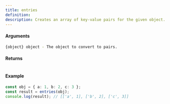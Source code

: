 ```yaml
---
title: entries
definition: 
description: Creates an array of key-value pairs for the given object.
---
```



#### Arguments


```bash
{object} object - The object to convert to pairs.
```


#### Returns


```bash

```


#### Example


```ts
const obj = { a: 1, b: 2, c: 3 };const result = entries(obj);console.log(result); // [['a', 1], ['b', 2], ['c', 3]]
```